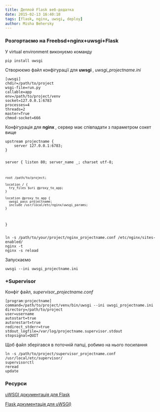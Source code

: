 ```yaml
---
title: Деплой Flask веб-додатка
date: 2015-02-13 16:40:18
tags: [flask, nginx, uwsgi, deploy]
author: Misha Behersky
---
```


<h3>
 Розгортаємо на Freebsd+nginx+uwsgi+Flask
</h3>
<p>
 У virtual environment виконуємо команду
</p>
<pre>
<code class="language-bash">pip install uwsgi</code></pre>
<p>
 Створюємо файл конфігурації для
 <strong>
  uwsgi
 </strong>
 ,
 <em>
  uwsgi_projectname.ini
 </em>
</p>
<pre>
<code class="language-ini">[uwsgi]
chdir=/path/to/project
wsgi-file=run.py
callable=app
env=/path/to/project/venv
socket=127.0.0.1:6783
processes=4
threads=2
master=True
chmod-socket=666
</code></pre>
<p>
 Конфігурація для
 <strong>
  nginx
 </strong>
 , сервер має співпадати з параметром сокет вище
</p>
<pre>
<code class="language-nginx">upstream projectname {
    server 127.0.0.1:6783;
}

server {
    listen 80;
    server_name _;
    charset utf-8;

    root /path/to/project;
    
    location / {
      try_files $uri @proxy_to_app;
    }
    
    location @proxy_to_app {
      uwsgi_pass projectname;
      include /usr/local/etc/nginx/uwsgi_params;
    }
}
</code></pre>
<pre>
<code class="language-bash">ln -s /path/to/your/project/nginx_projectname.conf /etc/nginx/sites-enabled/
nginx -t
nginx -s reload</code></pre>
<p>
 Запускаємо
</p>
<pre>
<code class="language-bash">uwsgi --ini uwsgi_projectname.ini</code></pre>
<h3>
 +Supervisor
</h3>
<p>
 Конфіг файл,
 <em>
  supervisor_projectname.conf
 </em>
</p>
<pre>
<code class="language-ini">[program:projectname]
command=/path/to/project/venv/bin/uwsgi --ini uwsgi_projectname.ini
directory=/path/to/project
user=username
autostart=true
autorestart=true
redirect_stderr=true
stdout_logfile=/var/log/projectname.supervisor.stdout
stopsignal=QUIT </code></pre>
<p>
 Щоб файл зберігався в поточній папці, робимо на нього посилання
</p>
<pre>
<code class="language-bash">ln -s /path/to/project/supervisor_projectname.conf /usr/local/etc/supervisor/
supervisorctl
reread
update</code></pre>
<h3>
 Ресурси
</h3>
<p>
 <a href="http://uwsgi-docs.readthedocs.org/en/latest/WSGIquickstart.html#deploying-flask" target="_blank">
  uWSGI документація для Flask
 </a>
</p>
<p>
 <a href="http://flask.pocoo.org/docs/0.10/deploying/uwsgi/" target="_blank">
  Flask документація для uWSGI)
 </a>
</p>